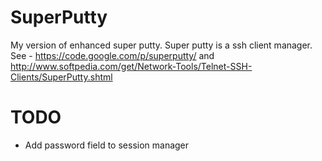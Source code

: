 SuperPutty
==========

My version of enhanced super putty. Super putty is a ssh client manager. See - https://code.google.com/p/superputty/ and http://www.softpedia.com/get/Network-Tools/Telnet-SSH-Clients/SuperPutty.shtml

<h1> TODO </h1>

<ul>
<li> Add password field to session manager 
</ul>
